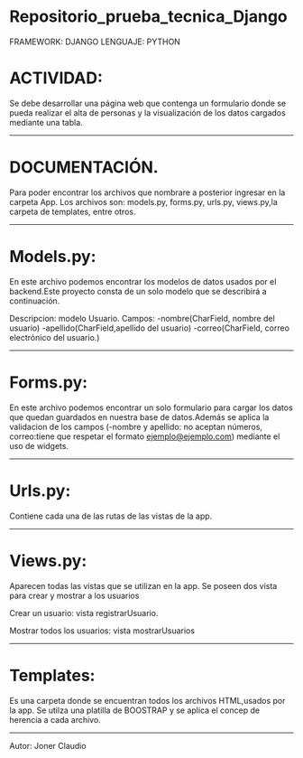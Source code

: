 # Repositorio_prueba_tecnica_Django
FRAMEWORK: DJANGO
LENGUAJE: PYTHON

# ACTIVIDAD:
Se debe desarrollar una página web que contenga un formulario donde se pueda realizar el alta de personas y la visualización de los datos cargados mediante una
tabla.
_______________________________________________________________________________________________________________________________________________________________________
# DOCUMENTACIÓN.
Para poder encontrar los archivos que nombrare a posterior ingresar en la carpeta App. Los archivos son: models.py, forms.py, urls.py, views.py,la carpeta de templates, entre otros.
_______________________________________________________________________________________________________________________________________________________________________
# Models.py:
En este archivo podemos encontrar los modelos de datos usados por el backend.Este proyecto consta de un solo modelo que se describirá a continuación.

Descripcion: modelo Usuario. Campos: -nombre(CharField, nombre del usuario) -apellido(CharField,apellido del usuario) -correo(CharField, correo electrónico del usuario.) 
_______________________________________________________________________________________________________________________________________________________________________
# Forms.py:
En este archivo podemos encontrar un solo formulario para cargar los datos que quedan guardados en nuestra base de datos.Además se aplica la validacion de los campos (-nombre y apellido: no aceptan números, correo:tiene que respetar el formato ejemplo@ejemplo.com) mediante el uso de widgets.
_______________________________________________________________________________________________________________________________________________________________________
# Urls.py:
Contiene cada una de las rutas de las vistas de la app. 
_______________________________________________________________________________________________________________________________________________________________________
# Views.py:
Aparecen todas las vistas que se utilizan en la app. Se poseen dos vista para crear y mostrar a los usuarios

Crear un usuario: vista registrarUsuario.

Mostrar todos los usuarios: vista mostrarUsuarios
_______________________________________________________________________________________________________________________________________________________________________
# Templates:
Es una carpeta donde se encuentran todos los archivos HTML,usados por la app. Se utilza una platilla de BOOSTRAP y se aplica el concep de herencia a cada archivo.
_______________________________________________________________________________________________________________________________________________________________________
Autor: Joner Claudio
